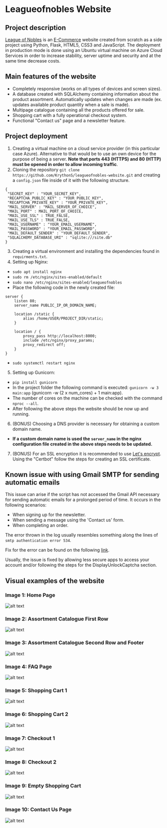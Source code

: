 # Leagueofnobles Website

## Project description
[League of Nobles](https://www.leagueofnobles.com/) is an [E-Commerce](https://en.wikipedia.org/wiki/E-commerce) website created from scratch as a side project using Python, Flask, HTML5, CSS3 and JavaScript. The deployment in production mode is done using an Ubuntu virtual machine on Azure Cloud Services in order to increase stability, server uptime and security and at the same time decrease costs.

## Main features of the website

- Completely responsive (works on all types of devices and screen sizes).
- A database created with SQLAlchemy containing information about the product assortment. Automatically updates when changes are made (ex. updates available product quantity when a sale is made).
- Multipage catalogue containing all the products offered for sale.
- Shopping cart with a fully operational checkout system.
- Functional "Contact us" page and a newsletter feature.

## Project deployment

1. Creating a virtual machine on a cloud service provider (in this particular case Azure). Alternative to that would be to use an own device for the purpose of being a server. **Note that ports 443 (HTTPS) and 80 (HTTP) must be opened in order to allow incoming traffic**.
2. Cloning the repository `git clone https://github.com/KrythonS/leagueofnobles-website.git` and creating a `config.json` file inside of it with the following structure.

```
{
 "SECRET_KEY" : "YOUR_SECRET_KEY",
 "RECAPTCHA_PUBLIC_KEY" : "YOUR_PUBLIC_KEY",
 "RECAPTCHA_PRIVATE_KEY" : "YOUR_PRIVATE_KEY",
 "MAIL_SERVER" : "MAIL_SERVER_OF_CHOICE",
 "MAIL_PORT" : MAIL_PORT_OF_CHOICE,
 "MAIL_USE_SSL" : TRUE_FALSE,
 "MAIL_USE_TLS" : TRUE_FALSE,
 "MAIL_USERNAME" : "YOUR_EMAIL_USERNAME",
 "MAIL_PASSWORD" : "YOUR_EMAIL_PASSWORD",
 "MAIL_DEFAULT_SENDER" : "YOUR_DEFAULT_SENDER",
 "SQLALCHEMY_DATABASE_URI" : "sqlite:///site.db"
}
```

3. Creating a virtual environment and installing the dependencies found in `requirments.txt`.
4. Setting up Nginx:
  - `sudo apt install nginx`
  - `sudo rm /etc/nginx/sites-enabled/default`
  - `sudo nano /etc/nginx/sites-enabled/leagueofnobles`
  - Place the following code in the newly created file:

```
server {
    listen 80;
    server_name PUBLIC_IP_OR_DOMAIN_NAME;

    location /static {
        alias /home/USER/PROJECT_DIR/static;
    }

    location / {
        proxy_pass http://localhost:8000;
        include /etc/nginx/proxy_params;
        proxy_redirect off;
    }
}
```
  - `sudo systemctl restart nginx`

5. Setting up Gunicorn:
  - `pip install gunicorn`
  - In the project folder the following command is executed: `gunicorn -w 3 main:app` (gunicorn -w (2 x num_cores) + 1 main:app).
  - The number of cores on the machine can be checked with the command `nproc --all`.
  - After following the above steps the website should be now up and running.

6. (BONUS) Choosing a DNS provider is necessary for obtaining a custom domain name.
  - **If a custom domain name is used the `server_name` in the nginx configuration file created in the above steps needs to be updated.**

7. (BONUS) For an SSL encryption it is recommended to use [Let's encrypt](https://letsencrypt.org/). Using the "Certbot" follow the steps for creating an SSL certificate.

## Known issue with using Gmail SMTP for sending automatic emails

This issue can arise if the script has not accessed the Gmail API necessary for sending automatic emails for a prolonged period of time. It occurs in the following scenarios:
- When signing up for the newsletter.
- When sending a message using the 'Contact us' form.
- When completing an order.

The error thrown in the log usually resembles something along the lines of `smtp authentication error 534`.

Fix for the error can be found on the following [link](https://support.google.com/mail/answer/7126229?hl=en&authuser=1#zippy=%2Cstep-check-that-imap-is-turned-on%2Cstep-change-smtp-other-settings-in-your-email-client%2Ci-cant-sign-in-to-my-email-client).

Usually, the issue is fixed by allowing less secure apps to access your account and/or following the steps for the DisplayUnlockCaptcha section.

## Visual examples of the website

### Image 1: Home Page

![alt text](https://i.ibb.co/6vJVNk2/image1.png)

### Image 2: Assortment Catalogue First Row

![alt text](https://i.ibb.co/kSTJL8d/image2.png)

### Image 3: Assortment Catalogue Second Row and Footer

![alt text](https://i.ibb.co/12GJXnr/image3.png)

### Image 4: FAQ Page

![alt text](https://i.ibb.co/ZmWZ3kD/image4.png)

### Image 5: Shopping Cart 1

![alt text](https://i.ibb.co/nCH0b8m/image5.png)

### Image 6: Shopping Cart 2

![alt text](https://i.ibb.co/YZZqVd0/image6.png)

### Image 7: Checkout 1

![alt text](https://i.ibb.co/vspyh90/image7.png)

### Image 8: Checkout 2

![alt text](https://i.ibb.co/pJzyzqL/image8.png)

### Image 9: Empty Shopping Cart

![alt text](https://i.ibb.co/ckcCDgT/image9.png)

### Image 10: Contact Us Page

![alt text](https://i.ibb.co/64tCQQT/image10.png)
